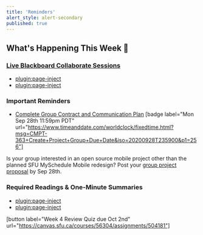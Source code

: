 ```yaml
---
title: 'Reminders'
alert_style: alert-secondary
published: true
---
```


## What's Happening This Week 💫

### [Live Blackboard Collaborate Sessions](https://canvas.sfu.ca/courses/56304/external_tools/3544)  

* [plugin:page-inject](../../blackboard-sessions/week-04-1)  
* [plugin:page-inject](../../blackboard-sessions/week-04-2)  

### Important Reminders

* [Complete Group Contract and Communication Plan](https://www.surveymonkey.ca/r/2PD5Y79) [badge label="Mon Sep 28th 11:59pm PDT" url="https://www.timeanddate.com/worldclock/fixedtime.html?msg=CMPT-363+Create+Project+Group+Due+Date&iso=20200928T235900&p1=256"]

Is your group interested in an open source mobile project other than the planned SFU MySchedule Mobile redesign? Post your [group project proposal](https://canvas.sfu.ca/courses/56304/discussion_topics/1114506) by Sep 28th.

### Required Readings & One-Minute Summaries
* [plugin:page-inject](../../canvaslms-assignments/one-minute-summaries/week-04-1)  	
* [plugin:page-inject](../../canvaslms-assignments/one-minute-summaries/week-04-2)   

[button label="Week 4 Review Quiz due Oct 2nd" url="https://canvas.sfu.ca/courses/56304/assignments/504181"]
